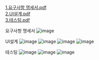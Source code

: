 [1.요구사항 명세서.pdf](https://github.com/user-attachments/files/17014221/1.pdf)  
[2.UI설계.pdf](https://github.com/user-attachments/files/17014220/2.UI.pdf)  
[3.테스팅.pdf](https://github.com/user-attachments/files/17014222/3.pdf)

요구사항 명세서
![image](https://github.com/user-attachments/assets/0186bcdf-4f5a-4ae1-9e5e-5b737cba5805)

UI설계
![image](https://github.com/user-attachments/assets/5c354eb7-627d-448a-9ddc-b3667599308d)
![image](https://github.com/user-attachments/assets/8facd5ff-5112-4e30-b97a-8a5e16e33801)
![image](https://github.com/user-attachments/assets/1cafc542-c294-4dc5-a4b1-f1dba48465ab)
![image](https://github.com/user-attachments/assets/c7d67fd1-79e4-4b81-98e2-80b14f97a375)

테스팅
![image](https://github.com/user-attachments/assets/443c1fa5-6658-49a9-9c1a-56362560d5e7)
![image](https://github.com/user-attachments/assets/06ce329c-e85f-4302-b10c-119f4177d836)
![image](https://github.com/user-attachments/assets/c3f0bafc-c6af-4e29-a9f5-5a6e935148b1)




